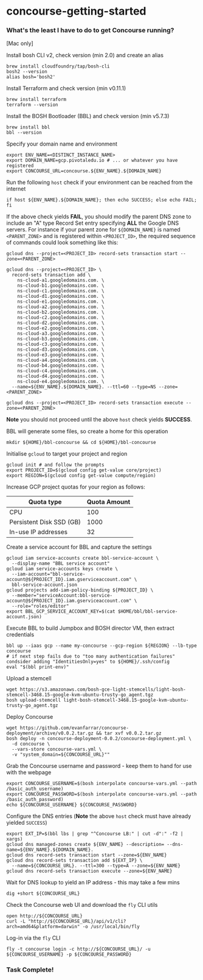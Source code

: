 # concourse-getting-started
### What's the least I have to do to get Concourse running?

[Mac only]

Install bosh CLI v2, check version (min 2.0) and create an alias
```
brew install cloudfoundry/tap/bosh-cli
bosh2 --version
alias bosh='bosh2'
```

Install Terraform and check version (min v0.11.1)
```
brew install terraform
terraform --version
```

Install the BOSH Bootloader (BBL) and check version (min v5.7.3)
```
brew install bbl
bbl --version
```

Specify your domain name and environment
```
export ENV_NAME=<DISTINCT_INSTANCE_NAME>
export DOMAIN_NAME=gcp.pivotaledu.io # ... or whatever you have registered
export CONCOURSE_URL=concourse.${ENV_NAME}.${DOMAIN_NAME}
```

Run the following `host` check if your environment can be reached from the internet
```
if host ${ENV_NAME}.${DOMAIN_NAME}; then echo SUCCESS; else echo FAIL; fi
```

If the above check yields **FAIL**, you should modify the parent DNS zone to include an "A" type Record Set entry specifying **ALL** the Google DNS servers.  For instance if your parent zone for `${DOMAIN_NAME}` is named `<PARENT_ZONE>` and is registered within `<PROJECT_ID>`, the required sequence of commands could look something like this:
```
gcloud dns --project=<PROJECT_ID> record-sets transaction start --zone=<PARENT_ZONE>

gcloud dns --project=<PROJECT_ID> \
  record-sets transaction add \
    ns-cloud-a1.googledomains.com. \
    ns-cloud-b1.googledomains.com. \
    ns-cloud-c1.googledomains.com. \
    ns-cloud-d1.googledomains.com. \
    ns-cloud-e1.googledomains.com. \
    ns-cloud-a2.googledomains.com. \
    ns-cloud-b2.googledomains.com. \
    ns-cloud-c2.googledomains.com. \
    ns-cloud-d2.googledomains.com. \
    ns-cloud-e2.googledomains.com. \
    ns-cloud-a3.googledomains.com. \
    ns-cloud-b3.googledomains.com. \
    ns-cloud-c3.googledomains.com. \
    ns-cloud-d3.googledomains.com. \
    ns-cloud-e3.googledomains.com. \
    ns-cloud-a4.googledomains.com. \
    ns-cloud-b4.googledomains.com. \
    ns-cloud-c4.googledomains.com. \
    ns-cloud-d4.googledomains.com. \
    ns-cloud-e4.googledomains.com. \
  --name=${ENV_NAME}.${DOMAIN_NAME}. --ttl=60 --type=NS --zone=<PARENT_ZONE>

gcloud dns --project=<PROJECT_ID> record-sets transaction execute --zone=<PARENT_ZONE>
```

**Note** you should not proceed until the above `host` check yields **SUCCESS**.

BBL will generate some files, so create a home for this operation
```
mkdir ${HOME}/bbl-concourse && cd ${HOME}/bbl-concourse
```

Initialise `gcloud` to target your project and region
```
gcloud init # and follow the prompts
export PROJECT_ID=$(gcloud config get-value core/project)
export REGION=$(gcloud config get-value compute/region)
```

Increase GCP project quotas for your region as follows:

Quota type               | Quota Amount
------------------------ | ------------
CPU                      | 100
Persistent Disk SSD (GB) | 1000
In-use IP addresses      | 32

Create a service account for BBL and capture the settings
```
gcloud iam service-accounts create bbl-service-account \
  --display-name "BBL service account"
gcloud iam service-accounts keys create \
  --iam-account="bbl-service-account@${PROJECT_ID}.iam.gserviceaccount.com" \
  bbl-service-account.json
gcloud projects add-iam-policy-binding ${PROJECT_ID} \
  --member="serviceAccount:bbl-service-account@${PROJECT_ID}.iam.gserviceaccount.com" \
  --role="roles/editor"
export BBL_GCP_SERVICE_ACCOUNT_KEY=$(cat $HOME/bbl/bbl-service-account.json)
```

Execute BBL to build Jumpbox and BOSH director VM, then extract credentials
```
bbl up --iaas gcp --name my-concourse --gcp-region ${REGION} --lb-type concourse
# if next step fails due to "too many authentication failures" condsider adding "IdentitiesOnly=yes" to ${HOME}/.ssh/config
eval "$(bbl print-env)"
```

Upload a stemcell
```
wget https://s3.amazonaws.com/bosh-gce-light-stemcells/light-bosh-stemcell-3468.15-google-kvm-ubuntu-trusty-go_agent.tgz
bosh upload-stemcell light-bosh-stemcell-3468.15-google-kvm-ubuntu-trusty-go_agent.tgz
```

Deploy Concourse
```
wget https://github.com/evanfarrar/concourse-deployment/archive/v0.0.2.tar.gz && tar xvf v0.0.2.tar.gz
bosh deploy -n concourse-deployment-0.0.2/concourse-deployment.yml \
  -d concourse \
  --vars-store concourse-vars.yml \
  -v "system_domain=${CONCOURSE_URL}""
```

Grab the Concourse username and password - keep them to hand for use with the webpage
```
export CONCOURSE_USERNAME=$(bosh interpolate concourse-vars.yml --path /basic_auth_username)
export CONCOURSE_PASSWORD=$(bosh interpolate concourse-vars.yml --path /basic_auth_password)
echo ${CONCOURSE_USERNAME} ${CONCOURSE_PASSWORD}
```

Configure the DNS entries (**Note** the above `host` check must have already yielded `SUCCESS`)
```
export EXT_IP=$(bbl lbs | grep "^Concourse LB:" | cut -d":" -f2 | xargs)
gcloud dns managed-zones create ${ENV_NAME} --description= --dns-name=${ENV_NAME}.${DOMAIN_NAME}.
gcloud dns record-sets transaction start --zone=${ENV_NAME}
gcloud dns record-sets transaction add ${EXT_IP} \
  --name=${CONCOURSE_URL}. --ttl=300 --type=A --zone=${ENV_NAME}
gcloud dns record-sets transaction execute --zone=${ENV_NAME}
```

Wait for DNS lookup to yield an IP address - this may take a few mins

```
dig +short ${CONCOURSE_URL}
```

Check the Concourse web UI and download the `fly` CLI utils
```
open http://${CONCOURSE_URL}
curl -L "http://${CONCOURSE_URL}/api/v1/cli?arch=amd64&platform=darwin" -o /usr/local/bin/fly
```

Log-in via the `fly` CLI
```
fly -t concourse login -c http://${CONCOURSE_URL}/ -u ${CONCOURSE_USERNAME} -p ${CONCOURSE_PASSWORD}
```

### Task Complete!
